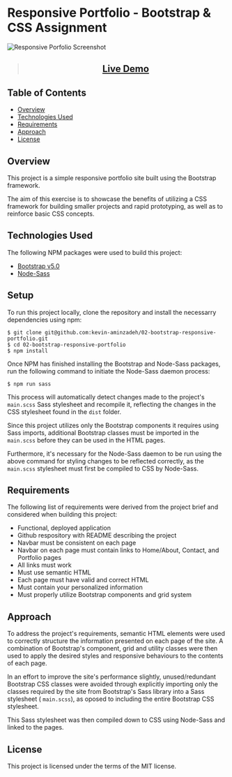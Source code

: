 # Responsive Portfolio - Bootstrap & CSS Assignment

![Responsive Porfolio Screenshot](dist/assets/images/screenshot.png)

> <h2 align="center"><a  href="https://kevin-aminzadeh.github.io/01-bootcamp-code-refactor/">Live Demo</a></h2>

## Table of Contents

- [Overview](#overview)
- [Technologies Used](#technologies-used)
- [Requirements](#requirements)
- [Approach](#approach)
- [License](#license)

## Overview

This project is a simple responsive portfolio site built using the Bootstrap framework.

The aim of this exercise is to showcase the benefits of utilizing a CSS framework for building smaller projects and rapid prototyping, as well as to reinforce basic CSS concepts.

## Technologies Used

The following NPM packages were used to build this project:

- [Bootstrap v5.0](https://getbootstrap.com/docs/5.0/getting-started/introduction/)
- [Node-Sass](https://www.npmjs.com/package/node-sass)

## Setup

To run this project locally, clone the repository and install the necessarry dependencies using npm:

```
$ git clone git@github.com:kevin-aminzadeh/02-bootstrap-responsive-portfolio.git
$ cd 02-bootstrap-responsive-portfolio
$ npm install
```

Once NPM has finished installing the Bootstrap and Node-Sass packages, run the following command to initiate the Node-Sass daemon process:

```
$ npm run sass
```

This process will automatically detect changes made to the project's `main.scss` Sass stylesheet and recompile it, reflecting the changes in the CSS stylesheet found in the `dist` folder.

Since this project utilizes only the Bootstrap components it requires using Sass imports, additional Bootstrap classes must be imported in the `main.scss` before they can be used in the HTML pages.

Furthermore, it's necessary for the Node-Sass daemon to be run using the above command for styling changes to be reflected correctly, as the `main.scss` stylesheet must first be compiled to CSS by Node-Sass.

## Requirements

The following list of requirements were derived from the project brief and considered when building this project:

- Functional, deployed application
- Github respository with README describing the project
- Navbar must be consistent on each page
- Navbar on each page must contain links to Home/About, Contact, and Portfolio pages
- All links must work
- Must use semantic HTML
- Each page must have valid and correct HTML
- Must contain your personalized information
- Must properly utilize Bootstrap components and grid system

## Approach

To address the project's requirements, semantic HTML elements were used to correctly structure the information presented on each page of the site. A combination of Bootstrap's component, grid and utility classes were then used to apply the desired styles and responsive behaviours to the contents of each page.

In an effort to improve the site's performance slightly, unused/redundant Bootstrap CSS classes were avoided through explicitly importing only the classes required by the site from Bootstrap's Sass library into a Sass stylesheet ( `main.scss`), as oposed to including the entire Bootstrap CSS stylesheet.

This Sass stylesheet was then compiled down to CSS using Node-Sass and linked to the pages.

## License

This project is licensed under the terms of the MIT license.
